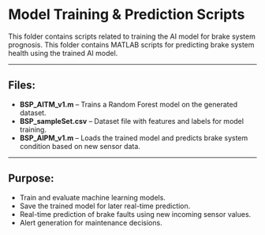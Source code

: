 
# Model Training & Prediction Scripts

This folder contains scripts related to training the AI model for brake system prognosis.
This folder contains MATLAB scripts for predicting brake system health using the trained AI model.

---

## Files:
- **BSP_AITM_v1.m** – Trains a Random Forest model on the generated dataset.
- **BSP_sampleSet.csv** – Dataset file with features and labels for model training.
- **BSP_AIPM_v1.m** – Loads the trained model and predicts brake system condition based on new sensor data.

---

## Purpose:
- Train and evaluate machine learning models.
- Save the trained model for later real-time prediction.
- Real-time prediction of brake faults using new incoming sensor values.
- Alert generation for maintenance decisions.

